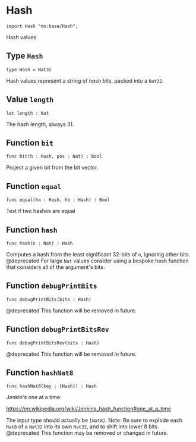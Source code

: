 # Hash

``` motoko
import Hash "mo:base/Hash";
```

Hash values

## Type `Hash`
``` motoko no-repl
type Hash = Nat32
```

Hash values represent a string of _hash bits_, packed into a `Nat32`.

## Value `length`
``` motoko no-repl
let length : Nat
```

The hash length, always 31.

## Function `bit`
``` motoko no-repl
func bit(h : Hash, pos : Nat) : Bool
```

Project a given bit from the bit vector.

## Function `equal`
``` motoko no-repl
func equal(ha : Hash, hb : Hash) : Bool
```

Test if two hashes are equal

## Function `hash`
``` motoko no-repl
func hash(n : Nat) : Hash
```

Computes a hash from the least significant 32-bits of `n`, ignoring other bits.
@deprecated For large `Nat` values consider using a bespoke hash function that considers all of the argument's bits.

## Function `debugPrintBits`
``` motoko no-repl
func debugPrintBits(bits : Hash)
```

@deprecated This function will be removed in future.

## Function `debugPrintBitsRev`
``` motoko no-repl
func debugPrintBitsRev(bits : Hash)
```

@deprecated This function will be removed in future.

## Function `hashNat8`
``` motoko no-repl
func hashNat8(key : [Hash]) : Hash
```

Jenkin's one at a time:

https://en.wikipedia.org/wiki/Jenkins_hash_function#one_at_a_time

The input type should actually be `[Nat8]`.
Note: Be sure to explode each `Nat8` of a `Nat32` into its own `Nat32`, and to shift into lower 8 bits.
@deprecated This function may be removed or changed in future.
